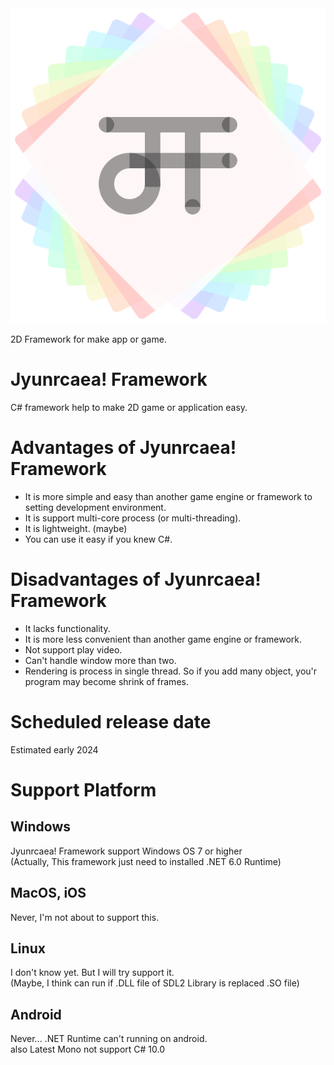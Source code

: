 <div align="center">
	<img src="Jyunrcaea! Framework/src/Icon.png" alt='Jyunrcaea! Framework Icon'>
</div>

2D Framework for make app or game.

# Jyunrcaea! Framework
C# framework help to make 2D game or application easy.

# Advantages of Jyunrcaea! Framework
* It is more simple and easy than another game engine or framework to setting development environment.
* It is support multi-core process (or multi-threading).
* It is lightweight. (maybe)
* You can use it easy if you knew C#.

# Disadvantages of Jyunrcaea! Framework
* It lacks functionality.
* It is more less convenient than another game engine or framework.
* Not support play video.
* Can't handle window more than two.
* Rendering is process in single thread. So if you add many object, you'r program may become shrink of frames.

# Scheduled release date
Estimated early 2024

# Support Platform
## Windows
Jyunrcaea! Framework support Windows OS 7 or higher<br>
(Actually, This framework just need to installed .NET 6.0 Runtime)
## MacOS, iOS
Never, I'm not about to support this.
## Linux
I don't know yet. But I will try support it.<br>
(Maybe, I think can run if .DLL file of SDL2 Library is replaced .SO file)
## Android
Never... .NET Runtime can't running on android.<br>
also Latest Mono not support C# 10.0
